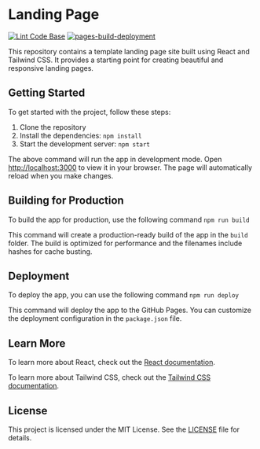 # Landing Page

[![Lint Code Base](https://github.com/milliorn/Landing-Page/actions/workflows/super-linter.yml/badge.svg)](https://github.com/milliorn/Landing-Page/actions/workflows/super-linter.yml)
[![pages-build-deployment](https://github.com/milliorn/Landing-Page/actions/workflows/pages/pages-build-deployment/badge.svg)](https://github.com/milliorn/Landing-Page/actions/workflows/pages/pages-build-deployment)

This repository contains a template landing page site built using React and Tailwind CSS. It provides a starting point for creating beautiful and responsive landing pages.

## Getting Started

To get started with the project, follow these steps:

1. Clone the repository
2. Install the dependencies: `npm install`
3. Start the development server: `npm start`

The above command will run the app in development mode. Open [http://localhost:3000](http://localhost:3000) to view it in your browser. The page will automatically reload when you make changes.

## Building for Production

To build the app for production, use the following command `npm run build`

This command will create a production-ready build of the app in the `build` folder. The build is optimized for performance and the filenames include hashes for cache busting.

## Deployment

To deploy the app, you can use the following command `npm run deploy`

This command will deploy the app to the GitHub Pages. You can customize the deployment configuration in the `package.json` file.

## Learn More

To learn more about React, check out the [React documentation](https://reactjs.org/).

To learn more about Tailwind CSS, check out the [Tailwind CSS documentation](https://tailwindcss.com/).

## License

This project is licensed under the MIT License. See the [LICENSE](LICENSE) file for details.
